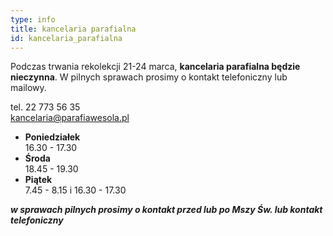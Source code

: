 ```yaml
---
type: info
title: kancelaria parafialna
id: kancelaria_parafialna
---
```

Podczas trwania rekolekcji 21-24 marca, **kancelaria parafialna będzie nieczynna**. W pilnych sprawach prosimy o kontakt telefoniczny lub mailowy.

tel. 22 773 56 35\
kancelaria@parafiawesola.pl

* **Poniedziałek**\
  16.30 - 17.30
* **Środa**\
  18.45 - 19.30
* **Piątek**\
  7.45 - 8.15 i 16.30 - 17.30

***w sprawach pilnych prosimy o kontakt przed lub po Mszy Św. lub kontakt telefoniczny***
